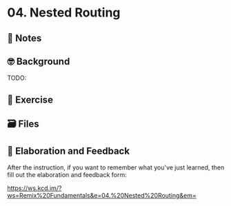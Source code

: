 # 04. Nested Routing

## 📝 Notes

## 🤓 Background

TODO:

## 💪 Exercise

## 🗃 Files

## 🦉 Elaboration and Feedback

After the instruction, if you want to remember what you've just learned, then
fill out the elaboration and feedback form:

https://ws.kcd.im/?ws=Remix%20Fundamentals&e=04.%20Nested%20Routing&em=
